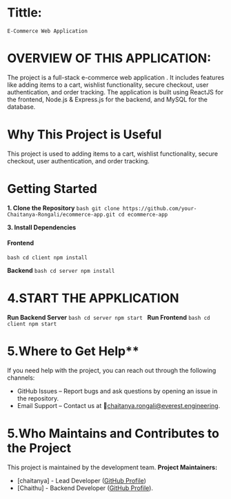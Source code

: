 # Tittle:
    E-Commerce Web Application
# OVERVIEW OF THIS APPLICATION:
The project is a full-stack e-commerce web application .
It includes features like adding items to a cart, wishlist functionality, secure checkout, user authentication, and order tracking.
The application is built using ReactJS for the frontend, Node.js & Express.js for the backend, and MySQL for the database.
 # Why This Project is Useful
This project is used to adding items to a cart, wishlist functionality, secure checkout, user authentication, and order tracking.

# Getting Started
 **1. Clone the Repository**
`bash
git clone https://github.com/your-Chaitanya-Rongali/ecommerce-app.git
cd ecommerce-app
`

 **3. Install Dependencies**
#### **Frontend**
`bash
cd client
npm install
`  

 **Backend**
`bash
cd server
npm install`

# 4.START THE APPKLICATION
**Run Backend Server**
`bash
cd server
npm start
`
 **Run Frontend**
`bash
cd client
npm start`
# 5.Where to Get Help**
If you need help with the project, you can reach out through the following channels:
- GitHub Issues – Report bugs and ask questions by opening an issue in the repository.
- Email Support – Contact us at 📧chaitanya.rongali@everest.engineering.
# 5.Who Maintains and Contributes to the Project
This project is maintained by the  development team.
**Project Maintainers:**
- [chaitanya] - Lead Developer ([GitHub Profile](https://github.com/chaitanya-rongali))
- [Chaithu] - Backend Developer ([GitHub Profile](https://github.com/chaithu)).

